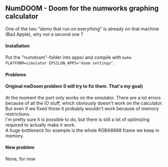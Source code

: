 ## NumDOOM - Doom for the numworks graphing calculator

One of the two "demo that run on everything" is already on that machine (Bad Apple), why not a second one ?


#### Installation

Put the "numdoom"-folder into apps/ and compile with `make PLATFORM=simulator EPSILON_APPS="doom settings"`.

#### Problems

#### Original nwDoom problem (I will try to fix them. That's my goal)
At the moment the port only works on the simulator. There are a lot errors because of all the IO stuff, which obviously doesn't work on the calculator. But even if we fixed those it probably wouldn't work because of memory restrictions.  
I'm pretty sure it is possible to do, but there is still a lot of optimizing required to actually make it work.  
A huge bottleneck for example is the whole RGBA8888 frame we keep in memory.

#### New problem
None, for now
